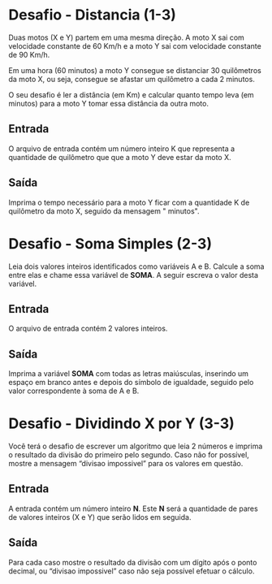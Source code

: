 # Desafio - Distancia (1-3)

Duas motos (X e Y) partem em uma mesma direção. A moto X sai com velocidade constante de 60 Km/h e a moto Y sai com velocidade constante de 90 Km/h.

Em uma hora (60 minutos) a moto Y consegue se distanciar 30 quilômetros da moto X, ou seja, consegue se afastar um quilômetro a cada 2 minutos.

O seu desafio é ler a distância (em Km) e calcular quanto tempo leva (em minutos) para a moto Y tomar essa distância da outra moto.

## Entrada

O arquivo de entrada contém um número inteiro K que representa a quantidade de quilômetro que que a moto Y deve estar da moto X.

## Saída

Imprima o tempo necessário para a moto Y ficar com a quantidade K de quilômetro da moto X, seguido da mensagem " minutos".



# Desafio - Soma Simples (2-3)

Leia dois valores inteiros identificados como variáveis A e B. Calcule a soma entre elas e chame essa variável de **SOMA**.
 A seguir escreva o valor desta variável.

## Entrada

O arquivo de entrada contém 2 valores inteiros.

## Saída

Imprima a variável **SOMA** com todas as letras  maiúsculas, inserindo um espaço em branco antes e depois do símbolo de  igualdade, seguido pelo valor correspondente à soma de A e B.



# Desafio - Dividindo X por Y (3-3)

Você terá o desafio de escrever um algoritmo que leia 2 números e  imprima o resultado da divisão do primeiro pelo segundo. Caso não for  possível, mostre a mensagem “divisao impossivel” para os valores em  questão.

## Entrada

A entrada contém um número inteiro **N**. Este **N** será a quantidade de pares de valores inteiros (X e Y) que serão lidos em seguida.

## Saída

Para cada caso mostre o resultado da divisão com um dígito após o  ponto decimal, ou “divisao impossivel” caso não seja possível efetuar o  cálculo.
